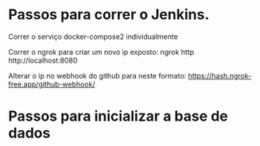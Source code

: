 # Passos para correr o Jenkins.

Correr o serviço docker-compose2 individualmente

Correr o ngrok para criar um novo ip exposto: ngrok http http://localhost:8080

Alterar o ip no webhook do github para neste formato: https://hash.ngrok-free.app/github-webhook/

# Passos para inicializar a base de dados
